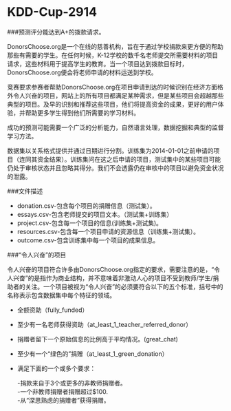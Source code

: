 KDD-Cup-2914
============

###预测评分能达到A+的拨款请求。

DonorsChoose.org是一个在线的慈善机构，旨在于通过学校捐款来更方便的帮助那些有需要的学生。在任何时候，K-12学校的数千名老师提交所需要材料的项目请求，这些材料用于提高学生的教育。当一个项目达到拨款目标时，DonorsChoose.org便会将老师申请的材料运送到学校。

竞赛要求参赛者帮助DonorsChoose.org在项目申请到达的时候识别在经济方面格外令人兴奋的项目，网站上的所有项目都满足某种需求，但是某些项目会超越那些典型的项目。及早的识别和推荐这些项目，他们将提高资金的成果，更好的用户体验，并帮助更多学生得到他们所需要的学习材料。

成功的预测可能需要一个广泛的分析能力，自然语言处理，数据挖掘和典型的监督学习方法。

数据集以关系格式提供并通过日期进行分割。训练集为2014-01-01之前申请的项目（连同其资金结果）。训练集问在这之后申请的项目，测试集中的某些项目可能仍处于审核状态并且忽略其得分。我们不会透露仍在审核中的项目以避免资金状况的泄露。

###文件描述

* donation.csv-包含每个项目的捐赠信息（测试集）。       
* essays.csv-包含老师提交的项目文本。（测试集+训练集）      
* project.csv-包含每一个项目的信息(训练集+测试集)。     
* resources.csv-包含每一个项目申请的资源信息（训练集+测试集）。     
* outcome.csv-包含训练集中每一个项目的成果信息。        

###“令人兴奋”的项目

令人兴奋的项目符合许多由DonorsChoose.org指定的要求，需要注意的是，“令人兴奋”的是指作为商业结构，并不意味着非激动人心的项目不受到教师/学生/捐助者的关注。一个项目被视为“令人兴奋”的必须要符合以下的五个标准，括号中的名称表示包含数据集中每个特征的领域。

* 全额资助（fully_funded）      
* 至少有一名老师获得资助（at_least_1_teacher_referred_donor）      
* 捐赠者留下一个原始信息的比例高于平均情况。(great_chat)        
* 至少有一个“绿色的”捐赠（at_least_1_green_donation）        
* 满足下面的一个或多个要求：        

    -捐款来自于3个或更多的非教师捐赠者。        
    -一个非教师捐赠者捐赠超过$100.      
    -从“深思熟虑的捐赠者”获得捐赠。     
    

